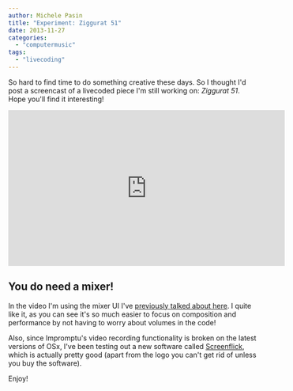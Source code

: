 ```yaml
---
author: Michele Pasin
title: "Experiment: Ziggurat 51"
date: 2013-11-27
categories: 
  - "computermusic"
tags: 
  - "livecoding"
---
```


So hard to find time to do something creative these days. So I thought I'd post a screencast of a livecoded piece I'm still working on: _Ziggurat 51_. Hope you'll find it interesting!

<iframe width="560" height="315" src="https://www.youtube.com/embed/o4VCJ6VaaGk" title="YouTube video player" frameborder="0" allow="accelerometer; autoplay; clipboard-write; encrypted-media; gyroscope; picture-in-picture" allowfullscreen></iframe>

## You do need a mixer!

In the video I'm using the mixer UI I've [previously talked about here](/archive/2013/2013-09-15-building-a-master-volumes-ui-in-impromptu/). I quite like it, as you can see it's so much easier to focus on composition and performance by not having to worry about volumes in the code!

Also, since Impromptu's video recording functionality is broken on the latest versions of OSx, I've been testing out a new software called [Screenflick](http://www.araelium.com/screenflick), which is actually pretty good (apart from the logo you can't get rid of unless you buy the software).

Enjoy!
